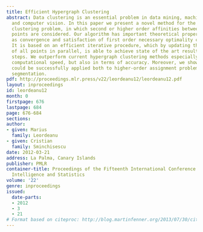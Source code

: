 ```yaml
---
title: Efficient Hypergraph Clustering
abstract: Data clustering is an essential problem in data mining, machine learning
  and computer vision. In this paper we present a novel method for the hypergraph
  clustering problem, in which second or higher order affinities between sets of data
  points are considered. Our algorithm has important theoretical properties, such
  as convergence and satisfaction of first order necessary optimality conditions.
  It is based on an efficient iterative procedure, which by updating the cluster membership
  of all points in parallel, is able to achieve state of the art results in very few
  steps. We outperform current hypergraph clustering methods especially in terms of
  computational speed, but also in terms of accuracy. Moreover, we show that our method
  could be successfully applied both to higher-order assignment problems and to image
  segmentation.
pdf: http://proceedings.mlr.press/v22/leordeanu12/leordeanu12.pdf
layout: inproceedings
id: leordeanu12
month: 0
firstpage: 676
lastpage: 684
page: 676-684
sections: 
author:
- given: Marius
  family: Leordeanu
- given: Cristian
  family: Sminchisescu
date: 2012-03-21
address: La Palma, Canary Islands
publisher: PMLR
container-title: Proceedings of the Fifteenth International Conference on Artificial
  Intelligence and Statistics
volume: '22'
genre: inproceedings
issued:
  date-parts:
  - 2012
  - 3
  - 21
# Format based on citeproc: http://blog.martinfenner.org/2013/07/30/citeproc-yaml-for-bibliographies/
---
```

